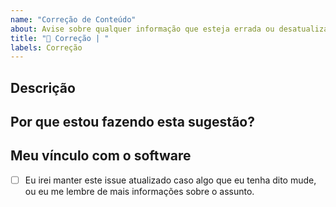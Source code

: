 ```yaml
---
name: "Correção de Conteúdo"
about: Avise sobre qualquer informação que esteja errada ou desatualizada no site.
title: "📝 Correção | "
labels: Correção
---
```


## Descrição



## Por que estou fazendo esta sugestão?

<!-- Insira qualquer coisa que queira nos dizer sobre o software em questão -->


## Meu vínculo com o software

<!-- Você é o autor? Competidor? Ou só odeia o software em questão por algum motivo? -->

- [ ] Eu irei manter este issue atualizado caso algo que eu tenha dito mude, ou eu me lembre de mais informações sobre o assunto.
